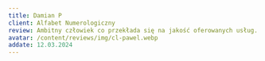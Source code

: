 ```yaml
---
title: Damian P
client: Alfabet Numerologiczny
review: Ambitny człowiek co przekłada się na jakość oferowanych usług. Jesteśmy bardzo zadowoleni z naszej strony www.
avatar: /content/reviews/img/cl-pawel.webp
addate: 12.03.2024
---
```

